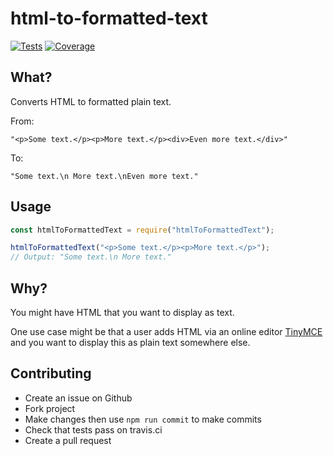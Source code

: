 # html-to-formatted-text

[![Tests](https://img.shields.io/travis/lukeaus/html-to-formatted-text.svg)](https://travis-ci.org/lukeaus/html-to-formatted-text)
[![Coverage](https://img.shields.io/codecov/c/github/lukeaus/html-to-formatted-text.svg)](https://codecov.io/gh/lukeaus/html-to-formatted-text)

## What?

Converts HTML to formatted plain text.

From:

`"<p>Some text.</p><p>More text.</p><div>Even more text.</div>"`

To:

`"Some text.\n More text.\nEven more text."`

## Usage

```javascript
const htmlToFormattedText = require("htmlToFormattedText");

htmlToFormattedText("<p>Some text.</p><p>More text.</p>");
// Output: "Some text.\n More text."
```

## Why?

You might have HTML that you want to display as text.

One use case might be that a user adds HTML via an online editor [TinyMCE](https://www.tiny.cloud/) and you want to display this as plain text somewhere else.

## Contributing

- Create an issue on Github
- Fork project
- Make changes then use `npm run commit` to make commits
- Check that tests pass on travis.ci
- Create a pull request
